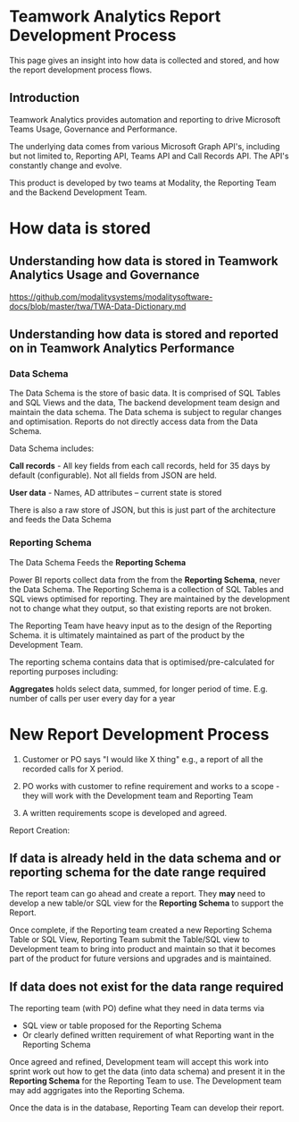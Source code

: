 

# Teamwork Analytics Report Development Process

This page gives an insight into how data is collected and stored, and how the report development process flows.

## Introduction

Teamwork Analytics provides automation and reporting to drive Microsoft Teams Usage, Governance and Performance. 

The underlying data comes from various Microsoft Graph API's, including but not limited to, Reporting API, Teams API and Call Records API. 
The API's constantly change and evolve.

This product is developed by two teams at Modality, the Reporting Team and the Backend Development Team.

# How data is stored

## Understanding how data is stored in Teamwork Analytics Usage and Governance

https://github.com/modalitysystems/modalitysoftware-docs/blob/master/twa/TWA-Data-Dictionary.md


## Understanding how data is stored and reported on in Teamwork Analytics Performance


### Data Schema

The Data Schema is the store of basic data. It is comprised of SQL Tables and SQL Views and the data, The backend development team design and maintain the data schema.  The Data schema is subject to regular changes and optimisation. Reports do not directly access data from the Data Schema.

Data Schema includes:

**Call records** - All key fields from each call records, held for 35 days by default (configurable). Not all fields from JSON are held.

**User data** - Names, AD attributes – current state is stored

There is also a raw store of JSON, but this is just part of the architecture and feeds the Data Schema


### Reporting Schema

The Data Schema Feeds the **Reporting Schema**

Power BI reports collect data from the from the **Reporting Schema**, never the Data Schema. The Reporting Schema is a collection of SQL Tables and SQL views optimised for reporting. They are maintained by the development not to change what they output, so that existing reports are not broken.

The Reporting Team have heavy input as to the design of the Reporting Schema. it is ultimately maintained as part of the product by the Development Team.

The reporting schema contains data that is optimised/pre-calculated for reporting purposes including:

**Aggregates** holds select data, summed, for longer period of time. E.g. number of calls per user every day for a year 


# New Report Development Process

1.	Customer or PO says "I would like X thing" e.g., a report of all the recorded calls for X period. 

2. PO works with customer to refine requirement and works to a scope - they will work with the Development team and Reporting Team

3. A written requirements scope is developed and agreed.

Report Creation:

## **If data is already held in the data schema and or reporting schema for the date range required** 

The report team can go ahead and create a report. They **may** need to develop a new table/or SQL view for the **Reporting Schema** to support the Report. 

Once complete, if the Reporting team created a new Reporting Schema Table or SQL View, Reporting Team submit the Table/SQL view to Development team to bring into product and maintain so that it becomes part of the product for future versions and upgrades and is maintained.

## **If data does not exist for the data range required** 

The reporting team (with PO) define what they need in data terms via  
-	SQL view or table proposed for the Reporting Schema
-	Or clearly defined written requirement of what Reporting want in the Reporting Schema

Once agreed and refined, Development team will accept this work into sprint work out how to get the data (into data schema) and present it in the **Reporting Schema** for the Reporting Team to use. The Development team may add aggrigates into the Reporting Schema.

Once the data is in the database, Reporting Team can develop their report.






